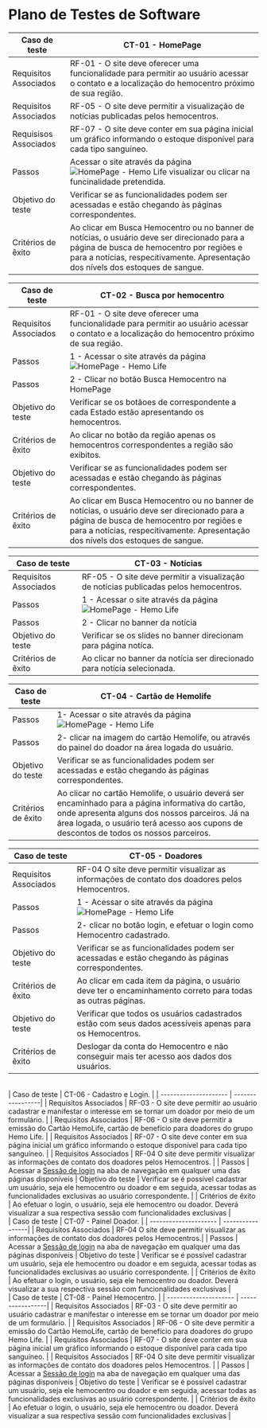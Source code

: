 # Plano de Testes de Software

| Caso de teste         | CT-01 - HomePage                                                                                                                                                                                                                                                           |
| --------------------- | -----------------|
| Requisitos Associados | RF-01 - O site deve oferecer uma funcionalidade para permitir ao usuário acessar o contato e a localização do hemocentro próximo de sua região.                                                                                                                             |
| Requisitos Associados | RF-05 - O site deve permitir a visualização de notícias publicadas pelos hemocentros.                                                                                                                                                                                       |
| Requisisos Associados | RF-07 - O site deve conter em sua página inicial um gráfico informando o estoque disponível para cada tipo sanguíneo.                                                                                                                                                       |
| Passos                | Acessar o site através da página ![HomePage - Hemo Life](https://icei-puc-minas-pmv-ads.github.io/pmv-ads-2022-2-e1-proj-web-t2-hemolife/src/) visualizar ou clicar na funcinalidade pretendida. |
| Objetivo do teste     | Verificar se as funcionalidades podem ser acessadas e estão chegando às páginas correspondentes.                                                                                                                                                                           |
| Critérios de êxito    | Ao clicar em Busca Hemocentro ou no banner de notícias, o usuário deve ser direcionado para a página de busca de hemocentro por regiões e para a notícias, respecitivamente. Apresentação dos nívels dos estoques de sangue.                                               |

| Caso de teste         | CT-02 - Busca por hemocentro |
| --------------------- | ------ |
| Requisitos Associados | RF-01 - O site deve oferecer uma funcionalidade para permitir ao usuário acessar o contato e a localização do hemocentro próximo de sua região. |
| Passos                | 1 - Acessar o site através da página ![HomePage - Hemo Life](https://icei-puc-minas-pmv-ads.github.io/pmv-ads-2022-2-e1-proj-web-t2-hemolife/src/)|
| Passos |2 - Clicar no botão Busca Hemocentro na HomePage |
| Objetivo do teste     | Verificar se os botãoes de correspondente a cada Estado estão apresentando os hemocentros.|
| Critérios de êxito    | Ao clicar no botão da região apenas os hemocentros correspondentes a região são exibitos.|
| Objetivo do teste     | Verificar se as funcionalidades podem ser acessadas e estão chegando às páginas correspondentes.|
| Critérios de êxito    | Ao clicar em Busca Hemocentro ou no banner de notícias, o usuário deve ser direcionado para a página de busca de hemocentro por regiões e para a notícias, respecitivamente. Apresentação dos nívels dos estoques de sangue.|

| Caso de teste         | CT-03 - Notícias |
| --------------------- | ------ |
| Requisitos Associados | RF-05 - O site deve permitir a visualização de notícias publicadas pelos hemocentros. |
| Passos                | 1 - Acessar o site através da página ![HomePage - Hemo Life](https://icei-puc-minas-pmv-ads.github.io/pmv-ads-2022-2-e1-proj-web-t2-hemolife/src/)|
| Passos                | 2 - Clicar no banner da notícia |
| Objetivo do teste     | Verificar se os slides no banner direcionam para página notíca.|
| Critérios de êxito    | Ao clicar no banner da notícia ser direcionado para notícia selecionada.|

| Caso de teste         | CT-04 - Cartão de Hemolife |    
| --------------------- | ------ |
| Passos                | 1- Acessar o site através da página ![HomePage - Hemo Life](https://icei-puc-minas-pmv-ads.github.io/pmv-ads-2022-2-e1-proj-web-t2-hemolife/src/)|
| Passos                | 2- clicar na imagem do cartão Hemolife, ou através do painel do doador na área logada do usuário.|
| Objetivo do teste     | Verificar se as funcionalidades podem ser acessadas e estão chegando às páginas correspondentes.|
| Critérios de êxito    | Ao clicar no cartão Hemolife, o usuário deverá ser encaminhado para a página informativa do cartão, onde apresenta alguns dos nossos parceiros. Já na área logada, o usuário terá acesso aos cupons de descontos de todos os nossos parceiros.|

| Caso de teste         | CT-05 - Doadores |
| --------------------- | ------ |
| Requisitos Associados | RF-04 O site deve permitir visualizar as informações de contato dos doadores pelos Hemocentros. |
| Passos                | 1 - Acessar o site através da página ![HomePage - Hemo Life](https://icei-puc-minas-pmv-ads.github.io/pmv-ads-2022-2-e1-proj-web-t2-hemolife/src/)|
| Passos                | 2- clicar no botão login, e efetuar o login como Hemocentro cadastrado.|
| Objetivo do teste     | Verificar se as funcionalidades podem ser acessadas e estão chegando às páginas correspondentes.|
| Critérios de êxito    | Ao clicar em cada item da página, o usuário deve ter o encaminhamento correto para todas as outras páginas.|
| Objetivo do teste     | Verificar que todos os usuários cadastrados estão com seus dados acessíveis apenas para os Hemocentros.|
| Critérios de êxito    | Deslogar da conta do Hemocentro e não conseguir mais ter acesso aos dados dos usuários.|


<!-- CT - 06 -->
<br>
| Caso de teste         | CT-06 - Cadastro e Login.                                                                                                                                                                                                                                                           |
| --------------------- | -----------------|
| Requisitos Associados | RF-03 - O site deve permitir ao usuário cadastrar e manifestar o interesse em se tornar um doador por meio de um formulário.                                                                                                                    |
| Requisitos Associados | RF-06 - O site deve permitir a emissão do Cartão HemoLife, cartão de benefício para doadores do grupo Hemo Life.                                                                                                                                                                                   |
| Requisitos Associados | RF-07 - O site deve conter em sua página inicial um gráfico informando o estoque disponível para cada tipo sanguíneo.                                                                                                                                                       |
| Requisitos Associados | RF-04 O site deve permitir visualizar as informações de contato dos doadores pelos Hemocentros.                                                                                                                                                     |
| Passos                | Acessar a <a href="https://icei-puc-minas-pmv-ads.github.io/pmv-ads-2022-2-e1-proj-web-t2-hemolife/src/pages/login.html">Sessão de login</a> na aba de navegação em qualquer uma das páginas disponíveis  
| Objetivo do teste     | Verificar se é possível cadastrar um usuário, seja ele hemocentro ou doador e em seguida, acessar todas as funcionalidades exclusivas ao usuário correspondente.                                                                                                                                                                           |
| Critérios de êxito    | Ao efetuar o login, o usuário, seja ele hemocentro ou doador. Deverá visualizar a sua respectiva sessão com funcionalidades exclusivas                                               |

<!-- CT - 07 -->
<br>
| Caso de teste         | CT-07 - Painel Doador.                                                                                                                                                                                                                                                           |
| --------------------- | -----------------|
| Requisitos Associados | RF-04 O site deve permitir visualizar as informações de contato dos doadores pelos Hemocentros.|
| Passos                | Acessar a <a href="https://icei-puc-minas-pmv-ads.github.io/pmv-ads-2022-2-e1-proj-web-t2-hemolife/src/pages/login.html">Sessão de login</a> na aba de navegação em qualquer uma das páginas disponíveis  
| Objetivo do teste     | Verificar se é possível cadastrar um usuário, seja ele hemocentro ou doador e em seguida, acessar todas as funcionalidades exclusivas ao usuário correspondente.                                                                                                                                                                           |
| Critérios de êxito    | Ao efetuar o login, o usuário, seja ele hemocentro ou doador. Deverá visualizar a sua respectiva sessão com funcionalidades exclusivas                                               |

<!-- CT - 07 -->
<br>
| Caso de teste         | CT-08 - Painel Hemocentro.                                                                                                                                                                                                                                                           |
| --------------------- | -----------------|
| Requisitos Associados | RF-03 - O site deve permitir ao usuário cadastrar e manifestar o interesse em se tornar um doador por meio de um formulário.                                                                                                                    |
| Requisitos Associados | RF-06 - O site deve permitir a emissão do Cartão HemoLife, cartão de benefício para doadores do grupo Hemo Life.                                                                                                                                                                                   |
| Requisitos Associados | RF-07 - O site deve conter em sua página inicial um gráfico informando o estoque disponível para cada tipo sanguíneo.                                                                                                                                                       |
| Requisitos Associados | RF-04 O site deve permitir visualizar as informações de contato dos doadores pelos Hemocentros.                                                                                                                                                     |
| Passos                | Acessar a <a href="https://icei-puc-minas-pmv-ads.github.io/pmv-ads-2022-2-e1-proj-web-t2-hemolife/src/pages/login.html">Sessão de login</a> na aba de navegação em qualquer uma das páginas disponíveis  
| Objetivo do teste     | Verificar se é possível cadastrar um usuário, seja ele hemocentro ou doador e em seguida, acessar todas as funcionalidades exclusivas ao usuário correspondente.                                                                                                                                                                           |
| Critérios de êxito    | Ao efetuar o login, o usuário, seja ele hemocentro ou doador. Deverá visualizar a sua respectiva sessão com funcionalidades exclusivas                                               |
